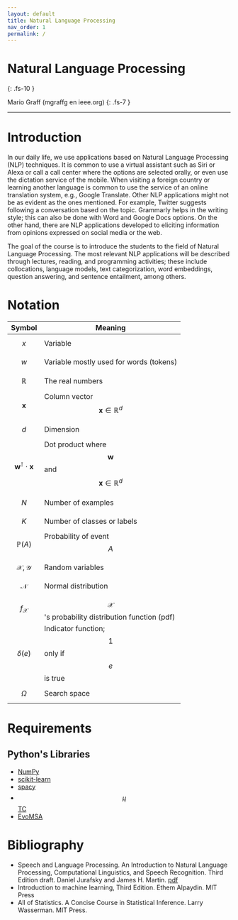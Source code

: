 ```yaml
---
layout: default
title: Natural Language Processing
nav_order: 1
permalink: /
---
```


# Natural Language Processing
{: .fs-10 }

Mario Graff (mgraffg en ieee.org)
{: .fs-7 }


---

# Introduction

In our daily life, we use applications based on Natural Language Processing (NLP) techniques. It is common to use a virtual assistant such as Siri or Alexa or call a call center where the options are selected orally, or even use the dictation service of the mobile. When visiting a foreign country or learning another language is common to use the service of an online translation system, e.g., Google Translate. Other NLP applications might not be as evident as the ones mentioned. For example, Twitter suggests following a conversation based on the topic. Grammarly helps in the writing style; this can also be done with Word and Google Docs options. On the other hand, there are NLP applications developed to eliciting information from opinions expressed on social media or the web.

The goal of the course is to introduce the students to the field of Natural Language Processing. The most relevant NLP applications will be described through lectures, reading, and programming activities; these include collocations, language models, text categorization, word embeddings, question answering, and sentence entailment, among others.

# Notation

|Symbol            | Meaning                                                  |
|------------------|----------------------------------------------------------|
|$$x$$             | Variable                                                 |
|$$w$$             | Variable mostly used for words (tokens)                  |
|$$\mathbb R$$     | The real numbers                                         |
|$$\mathbf x$$     | Column vector $$\mathbf x \in \mathbb R^d$$              |
|$$d$$             | Dimension                                                |
|$$\mathbf w^\intercal \cdot \mathbf x$$ | Dot  product where $$\mathbf w$$ and $$\mathbf x \in \mathbb R^d$$ |
|$$N$$             | Number of examples                                       | 
|$$K$$             | Number of classes or labels                              |
|$$\mathbb P(A)$$  | Probability of event $$A$$                               |
|$$\mathcal X, \mathcal Y$$    | Random variables                             |
|$$\mathcal N$$    | Normal distribution                                      |
|$$f_{\mathcal X}$$| $$\mathcal X$$'s probability distribution function (pdf) |
|$$\delta(e)$$     | Indicator function; $$1$$ only if $$e$$ is true          |
|$$\Omega$$        | Search space                                             |

#  Requirements

## Python's Libraries

- [NumPy](https://numpy.org)
- [scikit-learn](https://scikit-learn.org/stable/index.html)
- [spacy](https://spacy.io)
- [$$\mu$$TC](https://microtc.readthedocs.io/en/latest/)
- [EvoMSA](https://evomsa.readthedocs.io/en/latest/)

# Bibliography

- Speech and Language Processing. An Introduction to Natural Language Processing, Computational Linguistics, and Speech Recognition. Third Edition draft. Daniel Jurafsky and James H. Martin. [pdf](https://web.stanford.edu/~jurafsky/slp3/ed3book_sep212021.pdf)
- Introduction to machine learning, Third Edition. Ethem Alpaydin. MIT Press
- All of Statistics. A Concise Course in Statistical Inference. Larry Wasserman. MIT Press.
